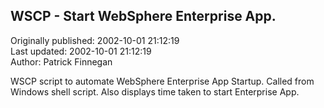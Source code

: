 ## WSCP - Start WebSphere Enterprise App.  
Originally published: 2002-10-01 21:12:19  
Last updated: 2002-10-01 21:12:19  
Author: Patrick Finnegan  
  
WSCP script to automate WebSphere Enterprise App Startup.  Called from Windows shell script.  Also displays time taken to start Enterprise App.